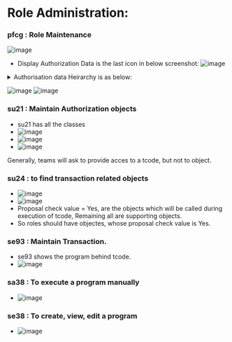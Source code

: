 # Role Administration:
### pfcg : Role Maintenance
![image](https://github.com/user-attachments/assets/990223a1-7bc1-4126-9dc7-c25b03a35d2d)

- Display Authorization Data is the last icon in below screenshot:
![image](https://github.com/user-attachments/assets/9b65688d-6622-46f6-ab46-e59443ea83c8)

<details>
<summary>Authorisation data Heirarchy is as below:</summary>
  
- Class1
  - authObj1
    - authfeild1
      - authfeildvalue1
      - authfeildvalue2
    - authfeild2
      - authfeildvalue1
  - authObj2
    - authfeild1
      - authfeildvalue1
- Class2
  - authObj1
    - authfeild1
      - authfeildvalue1
    - authfeild2
      - authfeildvalue1
      - authfeildvalue2
      - authfeildvalue3
  - authObj2
    - authfeild1
      - authfeildvalue1
</details>

![image](https://github.com/user-attachments/assets/397df3eb-3f7a-40e9-a88b-25bd1bef0a86)
![image](https://github.com/user-attachments/assets/43cb2772-e60a-466a-b1c8-b59e3476f4b6)

### su21 : Maintain Authorization objects
- su21 has all the classes
- ![image](https://github.com/user-attachments/assets/d24e398b-631f-4675-8c7e-29fc19781b9a)
- ![image](https://github.com/user-attachments/assets/b11dd90c-4b45-47d2-ad24-ff5ace20d363)
- ![image](https://github.com/user-attachments/assets/a07d74b9-4165-4e15-98dd-bc9047c279d1)

Generally, teams will ask to provide acces to a tcode, but not to object.
### su24 : to find transaction related objects
- ![image](https://github.com/user-attachments/assets/9fc88d1d-583c-41a4-9a82-37586f20c245)
- ![image](https://github.com/user-attachments/assets/e8846909-f869-42ec-b4cb-cb559f8100d0)
- Proposal check value = Yes, are the objects which will be called during execution of tcode, Remaining all are supporting objects.
- So roles should have objectes, whose proposal check value is Yes.

### se93 : Maintain Transaction.
- se93 shows the program behind tcode.
- ![image](https://github.com/user-attachments/assets/b1e487f9-9c05-4320-9cf3-0c49d36efcc2)

### sa38 : To execute a program manually
- ![image](https://github.com/user-attachments/assets/ae8e9ef7-87a5-4d97-a1b7-085c7f8a1851)

### se38 : To create, view, edit a program
- ![image](https://github.com/user-attachments/assets/3c45922c-94b6-46f2-8cb8-947ac536930f)
